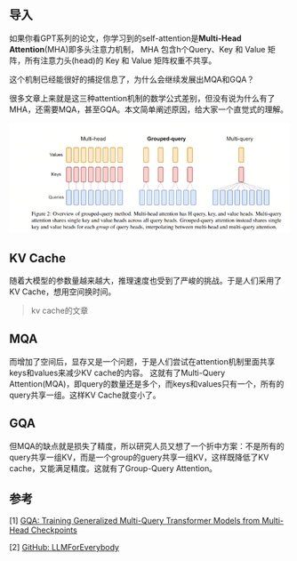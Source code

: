 ## 导入

如果你看GPT系列的论文，你学习到的self-attention是**Multi-Head Attention**(MHA)即多头注意力机制，
MHA 包含h个Query、Key 和 Value 矩阵，所有注意力头(head)的 Key 和 Value 矩阵权重不共享。

这个机制已经能很好的捕捉信息了，为什么会继续发展出MQA和GQA？

很多文章上来就是这三种attention机制的数学公式差别，但没有说为什么有了MHA，还需要MQA，甚至GQA。本文简单阐述原因，给大家一个直觉式的理解。

![alt text](<assest/为什么会发展出Multi Query Attention和Group Query Attention/1.PNG>)

## KV Cache
随着大模型的参数量越来越大，推理速度也受到了严峻的挑战。于是人们采用了KV Cache，想用空间换时间。

> kv cache的文章

## MQA

而增加了空间后，显存又是一个问题，于是人们尝试在attention机制里面共享keys和values来减少KV cache的内容。
这就有了Multi-Query Attention(MQA)，即query的数量还是多个，而keys和values只有一个，所有的query共享一组。这样KV Cache就变小了。

## GQA

但MQA的缺点就是损失了精度，所以研究人员又想了一个折中方案：不是所有的query共享一组KV，而是一个group的guery共享一组KV，这样既降低了KV cache，又能满足精度。这就有了Group-Query Attention。


## 参考

<div id="refer-anchor-1"></div>

[1] [GQA: Training Generalized Multi-Query Transformer Models from Multi-Head Checkpoints]( https://arxiv.org/pdf/2305.13245)

[2] [GitHub: LLMForEverybody](https://github.com/luhengshiwo/LLMForEverybody)



